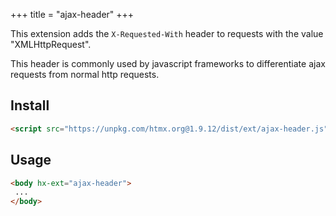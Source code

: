 +++
title = "ajax-header"
+++

This extension adds the `X-Requested-With` header to requests with the value "XMLHttpRequest".

This header is commonly used by javascript frameworks to differentiate ajax requests from normal http requests.

## Install

```html
<script src="https://unpkg.com/htmx.org@1.9.12/dist/ext/ajax-header.js"></script>
```

## Usage

```html
<body hx-ext="ajax-header">
 ...
</body>
```
